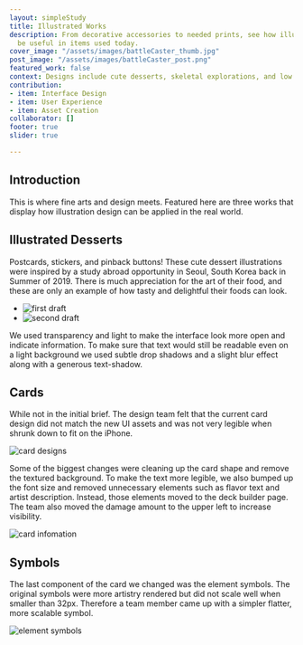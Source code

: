 ```yaml
---
layout: simpleStudy
title: Illustrated Works
description: From decorative accessories to needed prints, see how illustrations can
  be useful in items used today.
cover_image: "/assets/images/battleCaster_thumb.jpg"
post_image: "/assets/images/battleCaster_post.png"
featured_work: false
context: Designs include cute desserts, skeletal explorations, and low poly animals.
contribution:
- item: Interface Design
- item: User Experience
- item: Asset Creation
collaborator: []
footer: true
slider: true

---
```

## Introduction

This is where fine arts and design meets. Featured here are three works that display how illustration design can be applied in the real world.

## Illustrated Desserts

Postcards, stickers, and pinback buttons! These cute dessert illustrations were inspired by a study abroad opportunity in Seoul, South Korea back in Summer of 2019. There is much appreciation for the art of their food, and these are only an example of how tasty and delightful their foods can look.

<div class="splide">
<div class="splide__track">
<ul class="splide__list">
<li class="splide__slide">
<img src="/assets/images/ui_buttons.png" alt="first draft">
</li>
<li class="splide__slide">
<img src="/assets/images/hp_bar_right.png" alt="second draft">
</li>
</ul>
</div>
</div>

We used transparency and light to make the interface look more open and indicate information. To make sure that text would still be readable even on a light background we used subtle drop shadows and a slight blur effect along with a generous text-shadow.

## Cards

While not in the initial brief. The design team felt that the current card design did not match the new UI assets and was not very legible when shrunk down to fit on the iPhone.

![card designs](/assets/images/bc_cards.png)

Some of the biggest changes were cleaning up the card shape and remove the textured background. To make the text more legible, we also bumped up the font size and removed unnecessary elements such as flavor text and artist description. Instead, those elements moved to the deck builder page. The team also moved the damage amount to the upper left to increase visibility.

![card infomation](/assets/images/bc_cardInfo.jpg)

## Symbols

The last component of the card we changed was the element symbols. The original symbols were more artistry rendered but did not scale well when smaller than 32px. Therefore a team member came up with a simpler flatter, more scalable symbol.

![element symbols](/assets/images/bc_symbols.png)